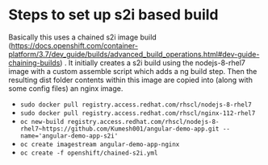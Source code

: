 # Steps to set up s2i based build

Basically this uses a chained s2i image build (https://docs.openshift.com/container-platform/3.7/dev_guide/builds/advanced_build_operations.html#dev-guide-chaining-builds) . It initially creates a s2i build using the nodejs-8-rhel7 image with a custom assemble script which adds a ng build step. Then the resulting dist folder contents within this image are copied into (along with some config files) an nginx image.

* `sudo docker pull registry.access.redhat.com/rhscl/nodejs-8-rhel7`
* `sudo docker pull registry.access.redhat.com/rhscl/nginx-112-rhel7`
* `oc new-build registry.access.redhat.com/rhscl/nodejs-8-rhel7~https://github.com/Kumesh001/angular-demo-app.git --name='angular-demo-app-s2i'`
* `oc create imagestream angular-demo-app-nginx`
* `oc create -f openshift/chained-s2i.yml`
